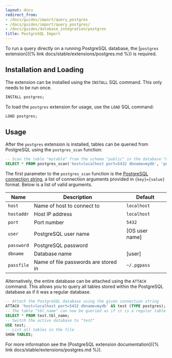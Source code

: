 ```yaml
---
layout: docu
redirect_from:
- /docs/guides/import/query_postgres
- /docs/guides/import/query_postgres/
- /docs/guides/database_integration/postgres
title: PostgreSQL Import
---
```


To run a query directly on a running PostgreSQL database, the [`postgres` extension]({% link docs/stable/extensions/postgres.md %}) is required.

## Installation and Loading

The extension can be installed using the `INSTALL` SQL command. This only needs to be run once.

```sql
INSTALL postgres;
```

To load the `postgres` extension for usage, use the `LOAD` SQL command:

```sql
LOAD postgres;
```

## Usage

After the `postgres` extension is installed, tables can be queried from PostgreSQL using the `postgres_scan` function:

```sql
-- Scan the table "mytable" from the schema "public" in the database "mydb"
SELECT * FROM postgres_scan('host=localhost port=5432 dbname=mydb', 'public', 'mytable');
```

The first parameter to the `postgres_scan` function is the [PostgreSQL connection string](https://www.postgresql.org/docs/current/libpq-connect.html#LIBPQ-CONNSTRING), a list of connection arguments provided in `{key}={value}` format. Below is a list of valid arguments.

| Name       | Description                          | Default        |
| ---------- | ------------------------------------ | -------------- |
| `host`     | Name of host to connect to           | `localhost`    |
| `hostaddr` | Host IP address                      | `localhost`    |
| `port`     | Port number                          | `5432`         |
| `user`     | PostgreSQL user name                 | [OS user name] |
| `password` | PostgreSQL password                  |                |
| `dbname`   | Database name                        | [user]         |
| `passfile` | Name of file passwords are stored in | `~/.pgpass`    |

Alternatively, the entire database can be attached using the `ATTACH` command. This allows you to query all tables stored within the PostgreSQL database as if it was a regular database.

```sql
-- Attach the PostgreSQL database using the given connection string
ATTACH 'host=localhost port=5432 dbname=mydb' AS test (TYPE postgres);
-- The table "tbl_name" can now be queried as if it is a regular table
SELECT * FROM test.tbl_name;
-- Switch the active database to "test"
USE test;
-- List all tables in the file
SHOW TABLES;
```

For more information see the [PostgreSQL extension documentation]({% link docs/stable/extensions/postgres.md %}).